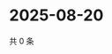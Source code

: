 # 2025-08-20

共 0 条

<!-- BEGIN ZHIHUQUESTIONS -->
<!-- 最后更新时间 Wed Aug 20 2025 13:12:23 GMT+0800 (China Standard Time) -->

<!-- END ZHIHUQUESTIONS -->

